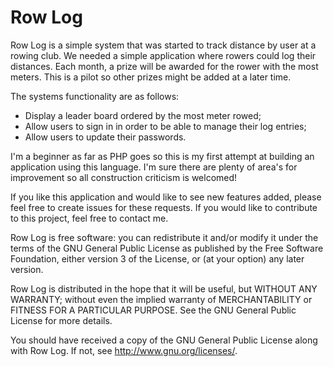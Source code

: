# Row Log

Row Log is a simple system that was started to track distance by user at a rowing club.  We needed a simple application where rowers could log their distances.  Each month, a prize will be awarded for the rower with the most meters.  This is a pilot so other prizes might be added at a later time.

The systems functionality are as follows:

  - Display a leader board ordered by the most meter rowed;
  - Allow users to sign in in order to be able to manage their log entries;
  - Allow users to update their passwords.

I'm a beginner as far as PHP goes so this is my first attempt at building an application using this language.  I'm sure there are plenty of area's for improvement so all construction criticism is welcomed!

If you like this application and would like to see new features added, please feel free to create issues for these requests.  If you would like to contribute to this project, feel free to contact me.

Row Log is free software: you can redistribute it and/or modify it under the terms of the GNU General Public License as published by the Free Software Foundation, either version 3 of the License, or (at your option) any later version.

Row Log is distributed in the hope that it will be useful, but WITHOUT ANY WARRANTY; without even the implied warranty of MERCHANTABILITY or FITNESS FOR A PARTICULAR PURPOSE.  See the
GNU General Public License for more details.

You should have received a copy of the GNU General Public License along with Row Log.  If not, see <http://www.gnu.org/licenses/>.
